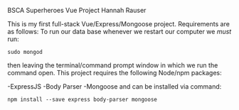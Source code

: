 BSCA Superheroes Vue Project
Hannah Rauser

This is my first full-stack Vue/Express/Mongoose project.
Requirements are as follows:
To run our data base whenever we restart our computer we *must* run:

    sudo mongod

then leaving the terminal/command prompt window in which we run the command open.
This project requires the following Node/npm packages:

  -ExpressJS
  -Body Parser
  -Mongoose
and can be installed via command:

    npm install --save express body-parser mongoose
